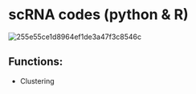 # scRNA codes (python & R)


![255e55ce1d8964ef1de3a47f3c8546c](https://github.com/zgyaru/scRNA/assets/47704026/94cbfe33-771e-4e67-8524-35b93bcdd2e9)


## Functions:
* Clustering
